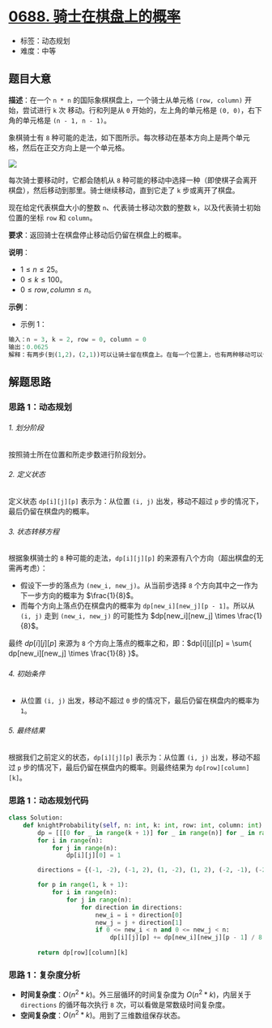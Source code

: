 # [0688. 骑士在棋盘上的概率](https://leetcode.cn/problems/knight-probability-in-chessboard/)

- 标签：动态规划
- 难度：中等

## 题目大意

**描述**：在一个 `n * n` 的国际象棋棋盘上，一个骑士从单元格 `(row, column)` 开始，尝试进行 `k` 次 移动。行和列是从 `0` 开始的，左上角的单元格是 `(0, 0)`，右下角的单元格是 `(n - 1, n - 1)`。

象棋骑士有 `8` 种可能的走法，如下图所示。每次移动在基本方向上是两个单元格，然后在正交方向上是一个单元格。

![](https://assets.leetcode-cn.com/aliyun-lc-upload/uploads/2018/10/12/knight.png)

每次骑士要移动时，它都会随机从 `8` 种可能的移动中选择一种（即使棋子会离开棋盘），然后移动到那里。骑士继续移动，直到它走了 `k` 步或离开了棋盘。

现在给定代表棋盘大小的整数 `n`、代表骑士移动次数的整数 `k`，以及代表骑士初始位置的坐标 `row` 和 `column`。

**要求**：返回骑士在棋盘停止移动后仍留在棋盘上的概率。

**说明**：

- $1 \le n \le 25$。
- $0 \le k \le 100$。
- $0 \le row, column \le n$。

**示例**：

- 示例 1：

```Python
输入：n = 3, k = 2, row = 0, column = 0
输出：0.0625
解释：有两步(到(1,2)，(2,1))可以让骑士留在棋盘上。在每一个位置上，也有两种移动可以让骑士留在棋盘上。骑士留在棋盘上的总概率是 0.0625。
```

## 解题思路

### 思路 1：动态规划

###### 1. 划分阶段

按照骑士所在位置和所走步数进行阶段划分。

###### 2. 定义状态

定义状态 `dp[i][j][p]` 表示为：从位置 `(i, j)` 出发，移动不超过 `p` 步的情况下，最后仍留在棋盘内的概率。

###### 3. 状态转移方程

根据象棋骑士的 `8` 种可能的走法，`dp[i][j][p]` 的来源有八个方向（超出棋盘的无需再考虑）：

- 假设下一步的落点为 `(new_i, new_j)`。从当前步选择 `8` 个方向其中之一作为下一步方向的概率为 $\frac{1}{8}$。
- 而每个方向上落点仍在棋盘内的概率为 `dp[new_i][new_j][p - 1]`。所以从 `(i, j)` 走到 `(new_i, new_j)` 的可能性为 $dp[new_i][new_j] \times \frac{1}{8}$。

最终 $dp[i][j][p]$ 来源为 `8` 个方向上落点的概率之和，即：$dp[i][j][p] = \sum{ dp[new_i][new_j] \times \frac{1}{8} }$。

###### 4. 初始条件

- 从位置 `(i, j)` 出发，移动不超过 `0` 步的情况下，最后仍留在棋盘内的概率为 `1`。

###### 5. 最终结果

根据我们之前定义的状态，`dp[i][j][p]` 表示为：从位置 `(i, j)` 出发，移动不超过 `p` 步的情况下，最后仍留在棋盘内的概率。则最终结果为 `dp[row][column][k]`。

### 思路 1：动态规划代码

```Python
class Solution:
    def knightProbability(self, n: int, k: int, row: int, column: int) -> float:
        dp = [[[0 for _ in range(k + 1)] for _ in range(n)] for _ in range(n)]
        for i in range(n):
            for j in range(n):
                dp[i][j][0] = 1

        directions = {(-1, -2), (-1, 2), (1, -2), (1, 2), (-2, -1), (-2, 1), (2, -1), (2, 1)}

        for p in range(1, k + 1):
            for i in range(n):
                for j in range(n):
                    for direction in directions:
                        new_i = i + direction[0]
                        new_j = j + direction[1]
                        if 0 <= new_i < n and 0 <= new_j < n:
                            dp[i][j][p] += dp[new_i][new_j][p - 1] / 8
        
        return dp[row][column][k]
```

### 思路 1：复杂度分析

- **时间复杂度**：$O(n^2 * k)$。外三层循环的时间复杂度为 $O(n^2 * k)$，内层关于 `directions` 的循环每次执行 `8` 次，可以看做是常数级时间复杂度。
- **空间复杂度**：$O(n^2 * k)$。用到了三维数组保存状态。
